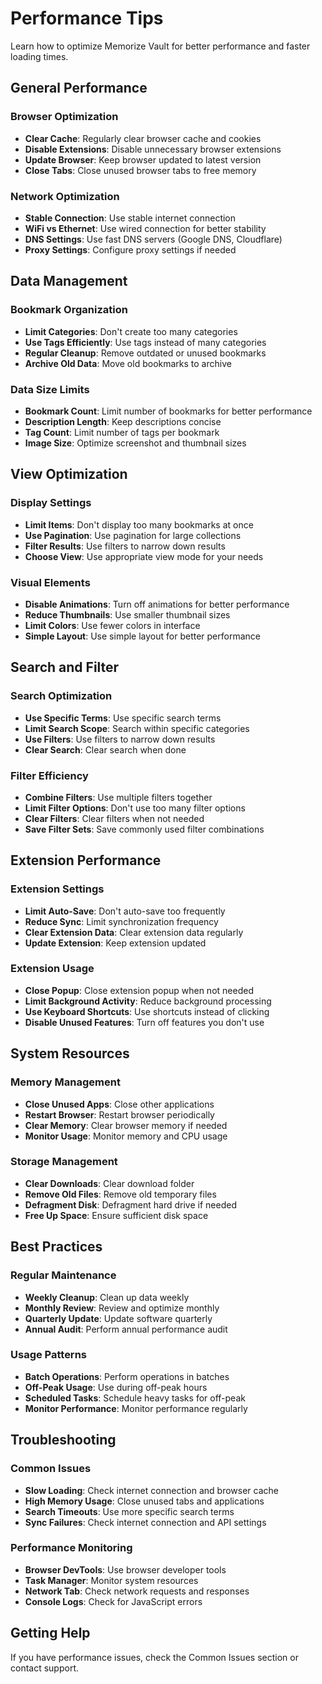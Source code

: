 # Performance Tips

Learn how to optimize Memorize Vault for better performance and faster loading times.

## General Performance

### **Browser Optimization**
- **Clear Cache**: Regularly clear browser cache and cookies
- **Disable Extensions**: Disable unnecessary browser extensions
- **Update Browser**: Keep browser updated to latest version
- **Close Tabs**: Close unused browser tabs to free memory

### **Network Optimization**
- **Stable Connection**: Use stable internet connection
- **WiFi vs Ethernet**: Use wired connection for better stability
- **DNS Settings**: Use fast DNS servers (Google DNS, Cloudflare)
- **Proxy Settings**: Configure proxy settings if needed

## Data Management

### **Bookmark Organization**
- **Limit Categories**: Don't create too many categories
- **Use Tags Efficiently**: Use tags instead of many categories
- **Regular Cleanup**: Remove outdated or unused bookmarks
- **Archive Old Data**: Move old bookmarks to archive

### **Data Size Limits**
- **Bookmark Count**: Limit number of bookmarks for better performance
- **Description Length**: Keep descriptions concise
- **Tag Count**: Limit number of tags per bookmark
- **Image Size**: Optimize screenshot and thumbnail sizes

## View Optimization

### **Display Settings**
- **Limit Items**: Don't display too many bookmarks at once
- **Use Pagination**: Use pagination for large collections
- **Filter Results**: Use filters to narrow down results
- **Choose View**: Use appropriate view mode for your needs

### **Visual Elements**
- **Disable Animations**: Turn off animations for better performance
- **Reduce Thumbnails**: Use smaller thumbnail sizes
- **Limit Colors**: Use fewer colors in interface
- **Simple Layout**: Use simple layout for better performance

## Search and Filter

### **Search Optimization**
- **Use Specific Terms**: Use specific search terms
- **Limit Search Scope**: Search within specific categories
- **Use Filters**: Use filters to narrow down results
- **Clear Search**: Clear search when done

### **Filter Efficiency**
- **Combine Filters**: Use multiple filters together
- **Limit Filter Options**: Don't use too many filter options
- **Clear Filters**: Clear filters when not needed
- **Save Filter Sets**: Save commonly used filter combinations

## Extension Performance

### **Extension Settings**
- **Limit Auto-Save**: Don't auto-save too frequently
- **Reduce Sync**: Limit synchronization frequency
- **Clear Extension Data**: Clear extension data regularly
- **Update Extension**: Keep extension updated

### **Extension Usage**
- **Close Popup**: Close extension popup when not needed
- **Limit Background Activity**: Reduce background processing
- **Use Keyboard Shortcuts**: Use shortcuts instead of clicking
- **Disable Unused Features**: Turn off features you don't use

## System Resources

### **Memory Management**
- **Close Unused Apps**: Close other applications
- **Restart Browser**: Restart browser periodically
- **Clear Memory**: Clear browser memory if needed
- **Monitor Usage**: Monitor memory and CPU usage

### **Storage Management**
- **Clear Downloads**: Clear download folder
- **Remove Old Files**: Remove old temporary files
- **Defragment Disk**: Defragment hard drive if needed
- **Free Up Space**: Ensure sufficient disk space

## Best Practices

### **Regular Maintenance**
- **Weekly Cleanup**: Clean up data weekly
- **Monthly Review**: Review and optimize monthly
- **Quarterly Update**: Update software quarterly
- **Annual Audit**: Perform annual performance audit

### **Usage Patterns**
- **Batch Operations**: Perform operations in batches
- **Off-Peak Usage**: Use during off-peak hours
- **Scheduled Tasks**: Schedule heavy tasks for off-peak
- **Monitor Performance**: Monitor performance regularly

## Troubleshooting

### **Common Issues**
- **Slow Loading**: Check internet connection and browser cache
- **High Memory Usage**: Close unused tabs and applications
- **Search Timeouts**: Use more specific search terms
- **Sync Failures**: Check internet connection and API settings

### **Performance Monitoring**
- **Browser DevTools**: Use browser developer tools
- **Task Manager**: Monitor system resources
- **Network Tab**: Check network requests and responses
- **Console Logs**: Check for JavaScript errors

## Getting Help

If you have performance issues, check the Common Issues section or contact support.

